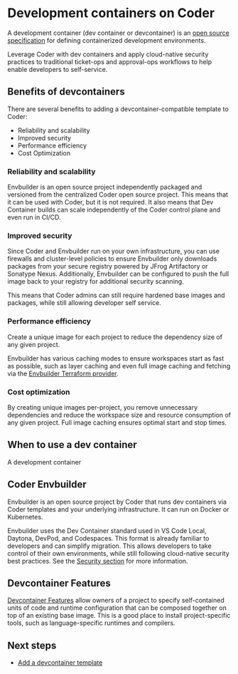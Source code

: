 # Development containers on Coder

A development container (dev container or devcontainer) is an
[open source specification](https://containers.dev/implementors/spec/) for
defining containerized development environments.

Leverage Coder with dev containers and apply cloud-native security practices to
traditional ticket-ops and approval-ops workflows to help enable developers to
self-service.

## Benefits of devcontainers

There are several benefits to adding a devcontainer-compatible template to
Coder:

- Reliability and scalability
- Improved security
- Performance efficiency
- Cost Optimization

### Reliability and scalability

Envbuilder is an open source project independently packaged and versioned from
the centralized Coder open source project. This means that it can be used with
Coder, but it is not required. It also means that Dev Container builds can scale
independently of the Coder control plane and even run in CI/CD.

### Improved security

Since Coder and Envbuilder run on your own infrastructure, you can use firewalls
and cluster-level policies to ensure Envbuilder only downloads packages from
your secure registry powered by JFrog Artifactory or Sonatype Nexus.
Additionally, Envbuilder can be configured to push the full image back to your
registry for additional security scanning.

This means that Coder admins can still require hardened base images and
packages, while still allowing developer self service.

### Performance efficiency

Create a unique image for each project to reduce the dependency size of any
given project.

Envbuilder has various caching modes to ensure workspaces start as fast as
possible, such as layer caching and even full image caching and fetching via the
[Envbuilder Terraform provider](https://registry.terraform.io/providers/coder/envbuilder/latest/docs).

### Cost optimization

By creating unique images per-project, you remove unnecessary dependencies and
reduce the workspace size and resource consumption of any given project. Full
image caching ensures optimal start and stop times.

## When to use a dev container

A development container

## Coder Envbuilder

Envbuilder is an open source project by Coder that runs dev containers via Coder
templates and your underlying infrastructure. It can run on Docker or
Kubernetes.

Envbuilder uses the Dev Container standard used in VS Code Local, Daytona,
DevPod, and Codespaces. This format is already familiar to developers and can
simplify migration. This allows developers to take control of their own
environments, while still following cloud-native security best practices. See
the
[Security section](./devcontainer-security-caching.md#devcontainer-security-and-caching)
for more information.

## Devcontainer Features

[Devcontainer Features](https://containers.dev/implementors/features/) allow
owners of a project to specify self-contained units of code and runtime
configuration that can be composed together on top of an existing base image.
This is a good place to install project-specific tools, such as
language-specific runtimes and compilers.

## Next steps

- [Add a devcontainer template](./add-devcontainer.md)
